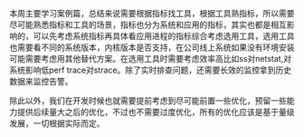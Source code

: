 本周主要学习案例篇，总结来说需要根据指标找工具，根据工具熟指标，所以需要尽可能熟悉指标和工具的场景，指标也分为系统和应用的指标，其实也都是相互影响的，可以先考虑系统指标再具体看应用进程的指标综合考虑选用工具，选用工具也需要看不同的系统版本，内核版本是否支持，在公司线上系统如果没有环境安装可能需要考虑用其他替代方案。在选用工具时需要考虑效率高比如ss对netstat,对系统影响低perf trace对strace。除了实时排查问题，还需要长效的监控拿到历史数据来监控告警。

除此以外，我们在开发时候也就需要提前考虑到尽可能前置一些优化，预留一些能力提供后续量大之后的优化，不过也不需要过度优化，所有的优化应该是基于量级发展，一切根据实际而定。
